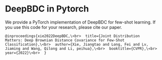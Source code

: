 # DeepBDC in Pytorch
We provide a PyTorch implementation of DeepBDC for few-shot learning. If you use this code for your research, please cite our paper.

`@inproceedings{xie2022DeepBDC,\<br> 
  title={Joint Distribution Matters: Deep Brownian Distance Covariance for Few-Shot Classification},\<br> 
  author={Xie, Jiangtao and Long, Fei and Lv, Jiaming and Wang, Qilong and Li, peihua},\<br> 
  booktitle={CVPR},\<br> 
  year={2022}\<br> 
}`

